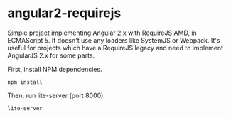 # angular2-requirejs

Simple project implementing Angular 2.x with RequireJS AMD, in ECMAScript 5.
It doesn't use any loaders like SystemJS or Webpack. It's useful for projects which have a RequireJS legacy and need to implement AngularJS 2.x for some parts.

First, install NPM dependencies.
```
npm install
```
Then, run lite-server (port 8000)
```
lite-server
```
